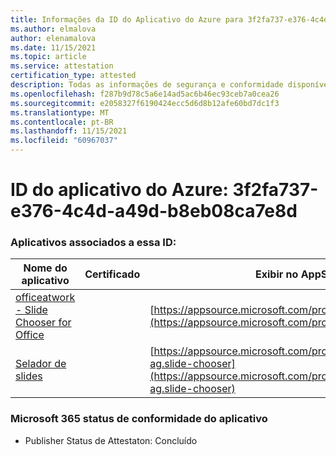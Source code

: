 ```yaml
---
title: Informações da ID do Aplicativo do Azure para 3f2fa737-e376-4c4d-a49d-b8eb08ca7e8d
ms.author: elmalova
author: elenamalova
ms.date: 11/15/2021
ms.topic: article
ms.service: attestation
certification_type: attested
description: Todas as informações de segurança e conformidade disponíveis para o 3f2fa737-e376-4c4d-a49d-b8eb08ca7e8d.
ms.openlocfilehash: f287b9d78c5a6e14ad5ac6b46ec93ceb7a0cea26
ms.sourcegitcommit: e2058327f6190424ecc5d6d8b12afe60bd7dc1f3
ms.translationtype: MT
ms.contentlocale: pt-BR
ms.lasthandoff: 11/15/2021
ms.locfileid: "60967037"
---
```

# <a name="azure-app-id-3f2fa737-e376-4c4d-a49d-b8eb08ca7e8d"></a>ID do aplicativo do Azure: 3f2fa737-e376-4c4d-a49d-b8eb08ca7e8d


### <a name="apps-associated-with-this-id"></a>Aplicativos associados a essa ID:
| **Nome do aplicativo** | **Certificado** | **Exibir no AppSource** |
|--------------|---------------|-----------------------|
| [officeatwork - Slide Chooser for Office](https://docs.microsoft.com/microsoft-365-app-certification/forward/WA200002582) |  | [https://appsource.microsoft.com/product/office/WA200002582](https://appsource.microsoft.com/product/office/WA200002582) |
| [Selador de slides](https://docs.microsoft.com/microsoft-365-app-certification/forward/officeatwork-ag.slide-chooser) |  | [https://appsource.microsoft.com/product/office/officeatwork-ag.slide-chooser](https://appsource.microsoft.com/product/office/officeatwork-ag.slide-chooser) |

### <a name="microsoft-365-app-compliance-status"></a>Microsoft 365 status de conformidade do aplicativo
- Publisher Status de Attestaton: Concluído
